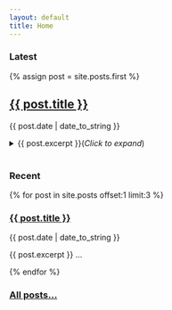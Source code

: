 ```yaml
---
layout: default
title: Home
---
```



### Latest

{% assign post = site.posts.first %}

<h2><a href="{{ post.url }}">{{ post.title }}</a></h2>
<p>{{ post.date | date_to_string }}</p>
<details>
  <summary>
    {{ post.excerpt }}(<i>Click to expand</i>)
  </summary>
  {{ post.content | remove_first: post.excerpt }}
</details>

<br>

### Recent

{% for post in site.posts offset:1 limit:3 %}
  <h3><a href="{{ post.url }}">{{ post.title }}</a></h3>
  <p>{{ post.date | date_to_string }}</p>
  <p>{{ post.excerpt }} ...</p>
{% endfor %}

<br>

### [All posts...](/archive)


